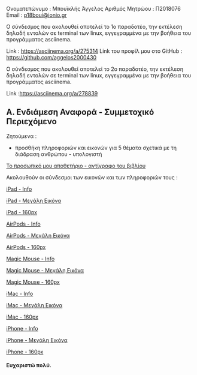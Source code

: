 Ονοματεπώνυμο : Μπουϊκλής Άγγελος
Αριθμός Μητρώου : Π2018076
Email : p18boui@ionio.gr

Ο σύνδεσμος που ακολουθεί αποτελεί το 1ο παραδοτέο, την εκτέλεση δηλαδή εντολών σε terminal των linux, εγγεγραμμένα με την βοήθεια του προγράμματος
asciinema.

Link : https://asciinema.org/a/275314
Link του προφίλ μου στο GitHub : https://github.com/aggelos2000430

Ο σύνδεσμος που ακολουθεί αποτελεί το 2ο παραδοτέο, την εκτέλεση δηλαδή εντολών σε terminal των linux, εγγεγραμμένα με την βοήθεια του προγράμματος
asciinema.

Link :https://asciinema.org/a/278839

## Α. Ενδιάμεση Αναφορά - Συμμετοχικό Περιεχόμενο

Ζητούμενα :

- προσθήκη πληροφοριών και εικονών για 5 θέματα σχετικά με τη διάδραση ανθρώπου - υπολογιστή

[Το προσωπικό μου αποθετήριο - αντίγραφο του βιβλίου](https://github.com/aggelos2000430/gr)

Ακολουθούν οι σύνδεσμοι των εικονών και των πληροφοριών τους :

[iPad - Info](https://github.com/aggelos2000430/gr/blob/gh-pages/_gallery/ipad.md)

[iPad - Μεγάλη Εικόνα](https://github.com/aggelos2000430/gr/blob/gh-pages/images/ipad.jpg)

[iPad - 160px](https://github.com/aggelos2000430/gr/blob/gh-pages/images/ipad-thumb.jpg)



[AirPods - Info](https://github.com/aggelos2000430/gr/blob/gh-pages/_gallery/airpods.md)

[AirPods - Μεγάλη Εικόνα](https://github.com/aggelos2000430/gr/blob/gh-pages/images/airpods.jpg)

[AirPods - 160px](https://github.com/aggelos2000430/gr/blob/gh-pages/images/airpods-thumb.jpg)



[Magic Mouse - Info](https://github.com/aggelos2000430/gr/blob/gh-pages/_gallery/magic-mouse.md)

[Magic Mouse - Μεγάλη Εικόνα](https://github.com/aggelos2000430/gr/blob/gh-pages/images/magic-mouse.jpg)

[Magic Mouse - 160px](https://github.com/aggelos2000430/gr/blob/gh-pages/images/magic-mouse-thumb.jpg)



[iMac - Info](https://github.com/aggelos2000430/gr/blob/gh-pages/_gallery/Imac.md)

[iMac - Μεγάλη Εικόνα](https://github.com/aggelos2000430/gr/blob/gh-pages/images/Imac.jpg)

[iMac - 160px](https://github.com/aggelos2000430/gr/blob/gh-pages/images/Imac-thumb.jpg)



[iPhone - Info](https://github.com/aggelos2000430/gr/blob/gh-pages/_gallery/iphone.md)

[iPhone - Μεγάλη Εικόνα](https://github.com/aggelos2000430/gr/blob/gh-pages/images/iphone.jpg)

[iPhone - 160px](https://github.com/aggelos2000430/gr/blob/gh-pages/images/iphone-thumb.jpg)


#### Ευχαριστώ πολύ.

